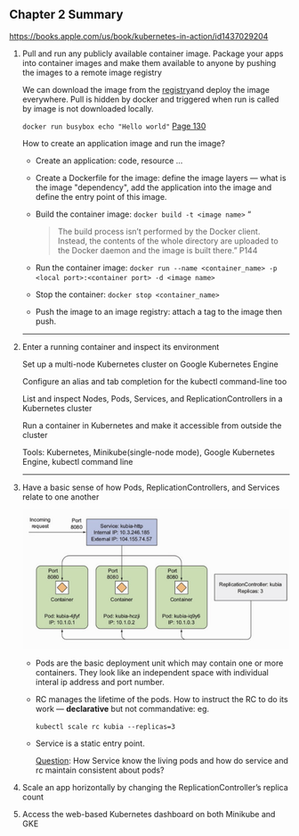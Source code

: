 ## Chapter 2 Summary

https://books.apple.com/us/book/kubernetes-in-action/id1437029204

1. Pull and run any publicly available container image. Package your apps into container images and make them available to anyone by pushing the images to a remote image registry

   We can download the image from the  [registry](http://docker.io)and deploy the image everywhere. Pull is hidden by docker and triggered when run is called by image is not downloaded locally.

   `docker run busybox echo "Hello world"` <u>Page 130</u> 

   How to create an application image and run the image? 

   * Create an application: code, resource … 

   * Create a Dockerfile for the image: define the image layers — what is the image "dependency", add the application into the image and define the entry point of this image.

   * Build the container image: `docker build -t <image name>` “

     > The build process isn’t performed by the Docker client. Instead, the contents of the whole directory are uploaded to the Docker daemon and the image is built there.” P144

   * Run the container image: `docker run --name <container_name> -p <local port>:<container port> -d <image name>`

   * Stop the container: `docker stop <container_name>`

   * Push the image to an image registry: attach a tag to the image then push.

   ----

2. Enter a running container and inspect its environment

   Set up a multi-node Kubernetes cluster on Google Kubernetes Engine

   Configure an alias and tab completion for the kubectl command-line too

   List and inspect Nodes, Pods, Services, and ReplicationControllers in a Kubernetes cluster

   Run a container in Kubernetes and make it accessible from outside the cluster

   Tools: Kubernetes, Minikube(single-node mode), Google Kubernetes Engine, kubectl command line

   ---

3. Have a basic sense of how Pods, ReplicationControllers, and Services relate to one another

   ![View on pods, rc and service](https://github.com/kuangwanjing/readingnotes/raw/master/KubernetesInAction/ch2_1.jpg)

   * Pods are the basic deployment unit which may contain one or more containers. They look like an independent space with individual interal ip address and port number.

   * RC manages the lifetime of the pods. How to instruct the RC to do its work —  **declarative** but not commandative: eg. 

     `kubectl scale rc kubia --replicas=3`

   * Service is a static entry point. 

     <u>Question</u>: How Service know the living pods and how do service and rc maintain consistent about pods?

   

4. Scale an app horizontally by changing the ReplicationController’s replica count

5. Access the web-based Kubernetes dashboard on both Minikube and GKE

